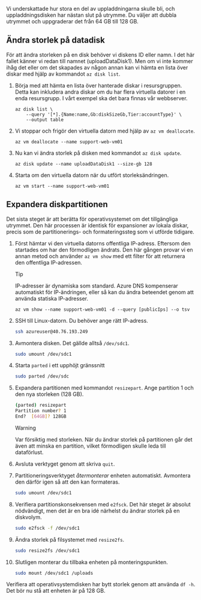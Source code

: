 Vi underskattade hur stora en del av uppladdningarna skulle bli, och uppladdningsdisken har nästan slut på utrymme. Du väljer att dubbla utrymmet och uppgraderar det från 64 GB till 128 GB.

## <a name="resize-the-data-disk"></a>Ändra storlek på datadisk

För att ändra storleken på en disk behöver vi diskens ID eller namn. I det här fallet känner vi redan till namnet (uploadDataDisk1). Men om vi inte kommer ihåg det eller om det skapades av någon annan kan vi hämta en lista över diskar med hjälp av kommandot `az disk list`.

1. Börja med att hämta en lista över hanterade diskar i resursgruppen. Detta kan inkludera andra diskar om du har flera virtuella datorer i en enda resursgrupp. I vårt exempel ska det bara finnas vår webbserver.

    ```azurecli
    az disk list \
        --query '[*].{Name:name,Gb:diskSizeGb,Tier:accountType}' \
        --output table
    ```

1. Vi stoppar och frigör den virtuella datorn med hjälp av `az vm deallocate`. 

    ```azurecli
    az vm deallocate --name support-web-vm01
    ```
1. Nu kan vi ändra storlek på disken med kommandot `az disk update`.

    ```azurecli
    az disk update --name uploadDataDisk1 --size-gb 128
    ```
    
1. Starta om den virtuella datorn när du utfört storleksändringen.

    ```azurecli
    az vm start --name support-web-vm01
    ```

## <a name="expand-the-disk-partition"></a>Expandera diskpartitionen

Det sista steget är att berätta för operativsystemet om det tillgängliga utrymmet. Den här processen är identisk för expansioner av lokala diskar, precis som de partitionerings- och formateringssteg som vi utförde tidigare. 

1. Först hämtar vi den virtuella datorns offentliga IP-adress. Eftersom den startades om har den förmodligen ändrats. Den här gången provar vi en annan metod och använder `az vm show` med ett filter för att returnera den offentliga IP-adressen.

    > [!TIP]
    > IP-adresser är dynamiska som standard. Azure DNS kompenserar automatiskt för IP-ändringen, eller så kan du ändra beteendet genom att använda statiska IP-adresser.

    ```azurecli
    az vm show --name support-web-vm01 -d --query [publicIps] --o tsv
    ```
    
1. SSH till Linux-datorn. Du behöver ange rätt IP-adress.

    ```bash
    ssh azureuser@40.76.193.249
    ```

1. Avmontera disken. Det gällde alltså `/dev/sdc1`.

    ```bash
    sudo umount /dev/sdc1
    ```

1. Starta `parted` i ett upphöjt gränssnitt

    ```bash
    sudo parted /dev/sdc
    ```
    
1. Expandera partitionen med kommandot `resizepart`. Ange partition 1 och den nya storleken (128 GB).

    ```bash
    (parted) resizepart
    Partition number? 1
    End?  [64GB]? 128GB
    ```

    > [!WARNING]
    > Var försiktig med storleken. När du ändrar storlek på partitionen går det även att minska en partition, vilket förmodligen skulle leda till dataförlust.
    
1. Avsluta verktyget genom att skriva `quit`.

1. Partitioneringsverktyget _återmonterar_ enheten automatiskt. Avmontera den därför igen så att den kan formateras.

    ```bash
    sudo umount /dev/sdc1
    ```
    
1. Verifiera partitionskonsekvensen med `e2fsck`. Det här steget är absolut nödvändigt, men det är en bra idé närhelst du ändrar storlek på en diskvolym.

    ```bash
    sudo e2fsck -f /dev/sdc1
    ```

1. Ändra storlek på filsystemet med `resize2fs`.

    ```bash
    sudo resize2fs /dev/sdc1
    ```

1. Slutligen monterar du tillbaka enheten på monteringspunkten.

    ```bash
    sudo mount /dev/sdc1 /uploads
    ```

Verifiera att operativsystemdisken har bytt storlek genom att använda `df -h`. Det bör nu stå att enheten är på 128 GB.

